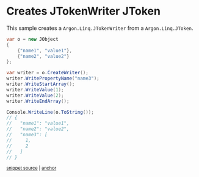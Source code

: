 # Creates JTokenWriter JToken

This sample creates a `Argon.Linq.JTokenWriter` from a `Argon.Linq.JToken`.

<!-- snippet: CreateWriter -->
<a id='snippet-createwriter'></a>
```cs
var o = new JObject
{
    {"name1", "value1"},
    {"name2", "value2"}
};

var writer = o.CreateWriter();
writer.WritePropertyName("name3");
writer.WriteStartArray();
writer.WriteValue(1);
writer.WriteValue(2);
writer.WriteEndArray();

Console.WriteLine(o.ToString());
// {
//   "name1": "value1",
//   "name2": "value2",
//   "name3": [
//     1,
//     2
//   ]
// }
```
<sup><a href='/src/Tests/Documentation/Samples/Linq/CreateWriter.cs#L12-L37' title='Snippet source file'>snippet source</a> | <a href='#snippet-createwriter' title='Start of snippet'>anchor</a></sup>
<!-- endSnippet -->
